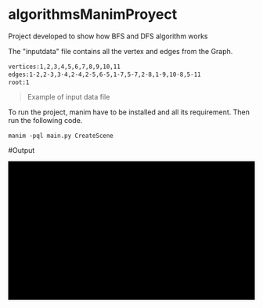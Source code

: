 # algorithmsManimProyect

Project developed to show how BFS and DFS algorithm works

The "inputdata" file contains all the vertex and edges from the Graph.

	vertices:1,2,3,4,5,6,7,8,9,10,11
	edges:1-2,2-3,3-4,2-4,2-5,6-5,1-7,5-7,2-8,1-9,10-8,5-11
	root:1

>Example of input data file

To run the project, manim have to be installed and all its requirement. Then run the following code.

	manim -pql main.py CreateScene

#Output

![](https://github.com/IsaiasPachecoIPN/algorithmsManimBFSDFS/blob/main/images/BFS_res_v2.gif)

